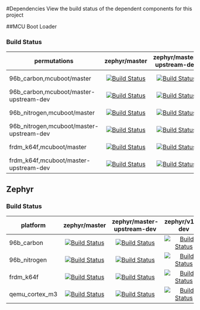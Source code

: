 #Dependencies
View the build status of the dependent components for this project

##MCU Boot Loader

### Build Status

| permutations | zephyr/master | zephyr/master-upstream-dev | zephyr/v1.7-dev
| --- | :---: | :---: | :---: |
| 96b_carbon,mcuboot/master | [![Build Status](http://ci.linarotechnologies.org:8080/buildStatus/icon?job=mcuboot/MCUBOOT_SOURCE=mcuboot-master,PLATFORM=96b_carbon,ZEPHYR_SOURCE=zephyr-master)](https://ci.linarotechnologies.org/job/mcuboot/MCUBOOT_SOURCE=mcuboot-master,PLATFORM=96b_carbon,ZEPHYR_SOURCE=zephyr-master/) | [![Build Status](http://ci.linarotechnologies.org:8080/buildStatus/icon?job=mcuboot/MCUBOOT_SOURCE=mcuboot-master,PLATFORM=96b_carbon,ZEPHYR_SOURCE=zephyr-master-upstream-dev)](https://ci.linarotechnologies.org/job/mcuboot/MCUBOOT_SOURCE=mcuboot-master,PLATFORM=96b_carbon,ZEPHYR_SOURCE=zephyr-master-upstream-dev/) | [![Build Status](http://ci.linarotechnologies.org:8080/buildStatus/icon?job=mcuboot/MCUBOOT_SOURCE=mcuboot-master,PLATFORM=96b_carbon,ZEPHYR_SOURCE=v1.7-dev)](https://ci.linarotechnologies.org/job/mcuboot/MCUBOOT_SOURCE=mcuboot-master,PLATFORM=96b_carbon,ZEPHYR_SOURCE=v1.7-dev/) |
| 96b_carbon,mcuboot/master-upstream-dev | [![Build Status](http://ci.linarotechnologies.org:8080/buildStatus/icon?job=mcuboot/MCUBOOT_SOURCE=mcuboot-master-upstream-dev,PLATFORM=96b_carbon,ZEPHYR_SOURCE=zephyr-master)](https://ci.linarotechnologies.org/job/mcuboot/MCUBOOT_SOURCE=mcuboot-master-upstream-dev,PLATFORM=96b_carbon,ZEPHYR_SOURCE=zephyr-master/) | [![Build Status](http://ci.linarotechnologies.org:8080/buildStatus/icon?job=mcuboot/MCUBOOT_SOURCE=mcuboot-master-upstream-dev,PLATFORM=96b_carbon,ZEPHYR_SOURCE=zephyr-master-upstream-dev)](https://ci.linarotechnologies.org/job/mcuboot/MCUBOOT_SOURCE=mcuboot-master-upstream-dev,PLATFORM=96b_carbon,ZEPHYR_SOURCE=zephyr-master-upstream-dev/) | [![Build Status](http://ci.linarotechnologies.org:8080/buildStatus/icon?job=mcuboot/MCUBOOT_SOURCE=mcuboot-master-upstream-dev,PLATFORM=96b_carbon,ZEPHYR_SOURCE=v1.7-dev)](https://ci.linarotechnologies.org/job/mcuboot/MCUBOOT_SOURCE=mcuboot-master-upstream-dev,PLATFORM=96b_carbon,ZEPHYR_SOURCE=v1.7-dev/) | 
| 96b_nitrogen,mcuboot/master | [![Build Status](http://ci.linarotechnologies.org:8080/buildStatus/icon?job=mcuboot/MCUBOOT_SOURCE=mcuboot-master,PLATFORM=96b_nitrogen,ZEPHYR_SOURCE=zephyr-master)](https://ci.linarotechnologies.org/job/mcuboot/MCUBOOT_SOURCE=mcuboot-master,PLATFORM=96b_nitrogen,ZEPHYR_SOURCE=zephyr-master/) | [![Build Status](http://ci.linarotechnologies.org:8080/buildStatus/icon?job=mcuboot/MCUBOOT_SOURCE=mcuboot-master,PLATFORM=96b_nitrogen,ZEPHYR_SOURCE=zephyr-master-upstream-dev)](https://ci.linarotechnologies.org/job/mcuboot/MCUBOOT_SOURCE=mcuboot-master,PLATFORM=96b_nitrogen,ZEPHYR_SOURCE=zephyr-master-upstream-dev/) | [![Build Status](http://ci.linarotechnologies.org:8080/buildStatus/icon?job=mcuboot/MCUBOOT_SOURCE=mcuboot-master,PLATFORM=96b_nitrogen,ZEPHYR_SOURCE=v1.7-dev)](https://ci.linarotechnologies.org/job/mcuboot/MCUBOOT_SOURCE=mcuboot-master,PLATFORM=96b_nitrogen,ZEPHYR_SOURCE=v1.7-dev/) |
| 96b_nitrogen,mcuboot/master-upstream-dev | [![Build Status](http://ci.linarotechnologies.org:8080/buildStatus/icon?job=mcuboot/MCUBOOT_SOURCE=mcuboot-master-upstream-dev,PLATFORM=96b_nitrogen,ZEPHYR_SOURCE=zephyr-master)](https://ci.linarotechnologies.org/job/mcuboot/MCUBOOT_SOURCE=mcuboot-master-upstream-dev,PLATFORM=96b_nitrogen,ZEPHYR_SOURCE=zephyr-master/) | [![Build Status](http://ci.linarotechnologies.org:8080/buildStatus/icon?job=mcuboot/MCUBOOT_SOURCE=mcuboot-master-upstream-dev,PLATFORM=96b_nitrogen,ZEPHYR_SOURCE=zephyr-master-upstream-dev)](https://ci.linarotechnologies.org/job/mcuboot/MCUBOOT_SOURCE=mcuboot-master-upstream-dev,PLATFORM=96b_nitrogen,ZEPHYR_SOURCE=zephyr-master-upstream-dev/) | [![Build Status](http://ci.linarotechnologies.org:8080/buildStatus/icon?job=mcuboot/MCUBOOT_SOURCE=mcuboot-master-upstream-dev,PLATFORM=96b_nitrogen,ZEPHYR_SOURCE=v1.7-dev)](https://ci.linarotechnologies.org/job/mcuboot/MCUBOOT_SOURCE=mcuboot-master-upstream-dev,PLATFORM=96b_nitrogen,ZEPHYR_SOURCE=v1.7-dev/) |
| frdm_k64f,mcuboot/master | [![Build Status](http://ci.linarotechnologies.org:8080/buildStatus/icon?job=mcuboot/MCUBOOT_SOURCE=mcuboot-master,PLATFORM=frdm_k64f,ZEPHYR_SOURCE=zephyr-master)](https://ci.linarotechnologies.org/job/mcuboot/MCUBOOT_SOURCE=mcuboot-master,PLATFORM=frdm_k64f,ZEPHYR_SOURCE=zephyr-master/) | [![Build Status](http://ci.linarotechnologies.org:8080/buildStatus/icon?job=mcuboot/MCUBOOT_SOURCE=mcuboot-master,PLATFORM=frdm_k64f,ZEPHYR_SOURCE=zephyr-master-upstream-dev)](https://ci.linarotechnologies.org/job/mcuboot/MCUBOOT_SOURCE=mcuboot-master,PLATFORM=frdm_k64f,ZEPHYR_SOURCE=zephyr-master-upstream-dev/) | [![Build Status](http://ci.linarotechnologies.org:8080/buildStatus/icon?job=mcuboot/MCUBOOT_SOURCE=mcuboot-master,PLATFORM=frdm_k64f,ZEPHYR_SOURCE=v1.7-dev)](http://ci.linarotechnologies.org:8080/job/mcuboot/MCUBOOT_SOURCE=mcuboot-master,PLATFORM=frdm_k64f,ZEPHYR_SOURCE=v1.7-dev/) |
| frdm_k64f,mcuboot/master-upstream-dev | [![Build Status](http://ci.linarotechnologies.org:8080/buildStatus/icon?job=mcuboot/MCUBOOT_SOURCE=mcuboot-master-upstream-dev,PLATFORM=frdm_k64f,ZEPHYR_SOURCE=zephyr-master)](https://ci.linarotechnologies.org/job/mcuboot/MCUBOOT_SOURCE=mcuboot-master-upstream-dev,PLATFORM=frdm_k64f,ZEPHYR_SOURCE=zephyr-master/) | [![Build Status](http://ci.linarotechnologies.org:8080/buildStatus/icon?job=mcuboot/MCUBOOT_SOURCE=mcuboot-master-upstream-dev,PLATFORM=frdm_k64f,ZEPHYR_SOURCE=zephyr-master-upstream-dev)](https://ci.linarotechnologies.org/job/mcuboot/MCUBOOT_SOURCE=mcuboot-master-upstream-dev,PLATFORM=frdm_k64f,ZEPHYR_SOURCE=zephyr-master-upstream-dev/) | [![Build Status](http://ci.linarotechnologies.org:8080/buildStatus/icon?job=mcuboot/MCUBOOT_SOURCE=mcuboot-master-upstream-dev,PLATFORM=frdm_k64f,ZEPHYR_SOURCE=v1.7-dev)](https://ci.linarotechnologies.org/job/mcuboot/MCUBOOT_SOURCE=mcuboot-master-upstream-dev,PLATFORM=frdm_k64f,ZEPHYR_SOURCE=v1.7-dev/) |

## Zephyr

### Build Status
| platform | zephyr/master | zephyr/master-upstream-dev | zephyr/v1.7-dev | 
| --- | :---: | :---: | :--: |
| 96b_carbon | [![Build Status](http://ci.linarotechnologies.org:8080/buildStatus/icon?job=zephyr-upstream/PLATFORM=96b_carbon)](https://ci.linarotechnologies.org/job/zephyr-upstream/PLATFORM=96b_carbon/) | [![Build Status](http://ci.linarotechnologies.org:8080/buildStatus/icon?job=zephyr-ltd/PLATFORM=96b_carbon)](https://ci.linarotechnologies.org/job/zephyr-ltd/PLATFORM=96b_carbon/) | [![Build Status](http://ci.linarotechnologies.org:8080/buildStatus/icon?job=zephyr-ltd-v1.7-dev/PLATFORM=96b_carbon)](https://ci.linarotechnologies.org/job/zephyr-ltd-v1.7-dev/PLATFORM=96b_carbon/) |
| 96b_nitrogen | [![Build Status](http://ci.linarotechnologies.org:8080/buildStatus/icon?job=zephyr-upstream/PLATFORM=96b_nitrogen)](https://ci.linarotechnologies.org/job/zephyr-upstream/PLATFORM=96b_nitrogen/) | [![Build Status](http://ci.linarotechnologies.org:8080/buildStatus/icon?job=zephyr-ltd/PLATFORM=96b_nitrogen)](https://ci.linarotechnologies.org/job/zephyr-ltd/PLATFORM=96b_nitrogen/) | [![Build Status](http://ci.linarotechnologies.org:8080/buildStatus/icon?job=zephyr-ltd-v1.7-dev/PLATFORM=96b_nitrogen)](https://ci.linarotechnologies.org/job/zephyr-ltd-v1.7-dev/PLATFORM=96b_nitrogen/) |
| frdm_k64f | [![Build Status](http://ci.linarotechnologies.org:8080/buildStatus/icon?job=zephyr-upstream/PLATFORM=frdm_k64f)](https://ci.linarotechnologies.org/job/zephyr-upstream/PLATFORM=frdm_k64f/) | [![Build Status](http://ci.linarotechnologies.org:8080/buildStatus/icon?job=zephyr-ltd/PLATFORM=frdm_k64f)](https://ci.linarotechnologies.org/job/zephyr-ltd/PLATFORM=frdm_k64f/) | [![Build Status](http://ci.linarotechnologies.org:8080/buildStatus/icon?job=zephyr-ltd-v1.7-dev/PLATFORM=frdm_k64f)](https://ci.linarotechnologies.org/job/zephyr-ltd-v1.7-dev/PLATFORM=frdm_k64f/) |
| qemu_cortex_m3 | [![Build Status](http://ci.linarotechnologies.org:8080/buildStatus/icon?job=zephyr-upstream/PLATFORM=qemu_cortex_m3)](https://ci.linarotechnologies.org/job/zephyr-upstream/PLATFORM=qemu_cortex_m3/) | [![Build Status](http://ci.linarotechnologies.org:8080/buildStatus/icon?job=zephyr-ltd/PLATFORM=qemu_cortex_m3)](https://ci.linarotechnologies.org/job/zephyr-ltd/PLATFORM=qemu_cortex_m3/) | [![Build Status](http://ci.linarotechnologies.org:8080/buildStatus/icon?job=zephyr-ltd-v1.7-dev/PLATFORM=qemu_cortex_m3)](https://ci.linarotechnologies.org/job/zephyr-ltd-v1.7-dev/PLATFORM=qemu_cortex_m3/) |
